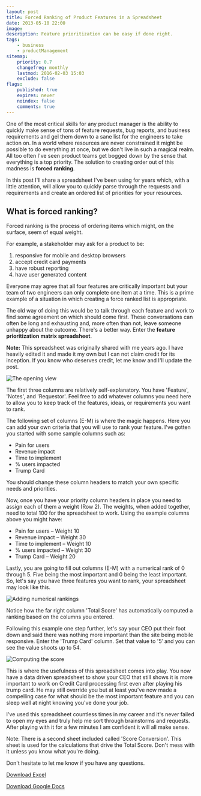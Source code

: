 ```yaml
---
layout: post
title: Forced Ranking of Product Features in a Spreadsheet
date: 2013-05-10 22:00
image:
description: Feature prioritization can be easy if done right.
tags:
    - business
    - productManagement
sitemap:
    priority: 0.7
    changefreq: monthly
    lastmod: 2016-02-03 15:03
    exclude: false
flags:
    published: true
    expires: never
    noindex: false
    comments: true
---
```


One of the most critical skills for any product manager is the ability to quickly make sense of tons of feature requests, bug reports, and business requirements and gel them down to a sane list for the engineers to take action on. In a world where resources are never constrained it might be possible to do everything at once, but we don't live in such a magical realm. All too often I've seen product teams get bogged down by the sense that everything is a top priority. The solution to creating order out of this madness is **forced ranking**.

<!--more-->

In this post I'll share a spreadsheet I've been using for years which, with a little attention, will allow you to quickly parse through the requests and requirements and create an ordered list of priorities for your resources.

## What is forced ranking?

Forced ranking is the process of ordering items which might, on the surface, seem of equal weight.

For example, a stakeholder may ask for a product to be:

1. responsive for mobile and desktop browsers
2. accept credit card payments
3. have robust reporting
4. have user generated content

Everyone may agree that all four features are critically important but your team of two engineers can only complete one item at a time. This is a prime example of a situation in which creating a force ranked list is appropriate.

The old way of doing this would be to talk through each feature and work to find some agreement on which should come first. These conversations can often be long and exhausting and, more often than not, leave someone unhappy about the outcome. There's a better way. Enter the **feature prioritization matrix spreadsheet**.

<div class="note"><strong>Note:</strong> This spreadsheet was originally shared with me years ago.  I have heavily edited it and made it my own but I can not claim credit for its inception. If you know who deserves credit, let me know and I'll update the post.</div>

![The opening view](/img/2013-05-10-forced-ranking-product-features-in-a-spreadsheet/1.png)

The first three columns are relatively self-explanatory. You have 'Feature', 'Notes', and 'Requestor'. Feel free to add whatever columns you need here to allow you to keep track of the features, ideas, or requirements you want to rank.

The following set of columns (E-M) is where the magic happens. Here you can add your own criteria that you will use to rank your feature. I've gotten you started with some sample columns such as:

-   Pain for users
-   Revenue impact
-   Time to implement
-   % users impacted
-   Trump Card

You should change these column headers to match your own specific needs and priorities.

Now, once you have your priority column headers in place you need to assign each of them a weight (Row 2). The weights, when added together, need to total 100 for the spreadsheet to work. Using the example columns above you might have:

-   Pain for users – Weight 10
-   Revenue impact – Weight 30
-   Time to implement – Weight 10
-   % users impacted – Weight 30
-   Trump Card – Weight 20

Lastly, you are going to fill out columns (E-M) with a numerical rank of 0 through 5. Five being the most important and 0 being the least important. So, let's say you have three features you want to rank, your spreadsheet may look like this.

![Adding numerical rankings](/img/2013-05-10-forced-ranking-product-features-in-a-spreadsheet/2.png)

Notice how the far right column 'Total Score' has automatically computed a ranking based on the columns you entered.

Following this example one step further, let's say your CEO put their foot down and said there was nothing more important than the site being mobile responsive. Enter the 'Trump Card' column. Set that value to '5′ and you can see the value shoots up to 54.

![Computing the score](/img/2013-05-10-forced-ranking-product-features-in-a-spreadsheet/3.png)

This is where the usefulness of this spreadsheet comes into play. You now have a data driven spreadsheet to show your CEO that still shows it is more important to work on Credit Card processing first even after playing his trump card. He may still override you but at least you've now made a compelling case for what should be the most important feature and you can sleep well at night knowing you've done your job.

I've used this spreadsheet countless times in my career and it's never failed to open my eyes and truly help me sort through brainstorms and requests. After playing with it for a few minutes I am confident it will all make sense.

Note: There is a second sheet included called 'Score Conversion'. This sheet is used for the calculations that drive the Total Score. Don't mess with it unless you know what you're doing.

Don't hesitate to let me know if you have any questions.

<a class="btn btnGreen matrixDownload" href="/assets/downloads/Product-Feature-Prioritization-Matrix.xlsx" data-event-category="download" data-event-action="featureMatrix"><i class="fa fa-download fa-2x pull-left"></i>Download Excel</a>

<a class="btn btnGreen matrixDownload" href="https://drive.google.com/previewtemplate?id=0AjewFQXdkBGVdFNrSjlaOXlmVTc3QzlQVXZVTWkzTmc&mode=public" data-event-category="download" data-event-action="featureMatrix"><i class="fa fa-download fa-2x pull-left"></i>Download Google Docs</a>
